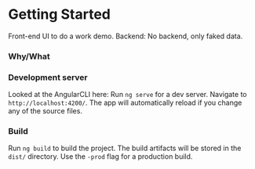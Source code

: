 # Getting Started
Front-end UI to do a work demo.
Backend: No backend, only faked data.

### Why/What


### Development server
Looked at the AngularCLI here:
Run `ng serve` for a dev server. Navigate to `http://localhost:4200/`. The app will automatically reload if you change any of the source files.

### Build
Run `ng build` to build the project. The build artifacts will be stored in the `dist/` directory. Use the `-prod` flag for a production build.
